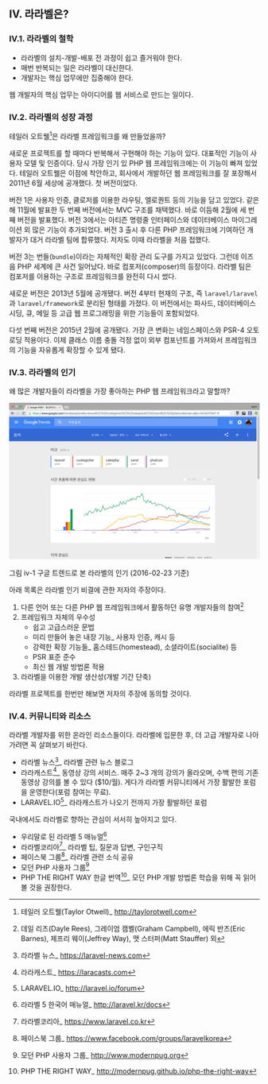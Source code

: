 
## IV. 라라벨은?

### IV.1. 라라벨의 철학

- 라라벨의 설치-개발-배포 전 과정이 쉽고 즐거워야 한다.
- 매번 반복되는 일은 라라벨이 대신한다.
- 개발자는 핵심 업무에만 집중해야 한다. 

웹 개발자의 핵심 업무는 아이디어를 웹 서비스로 만드는 일이다.

### IV.2. 라라벨의 성장 과정

테일러 오트웰[^i-7]은 라라벨 프레임워크를 왜 만들었을까? 

새로운 프로젝트를 할 때마다 반복해서 구현해야 하는 기능이 있다. 대표적인 기능이 사용자 모델 및 인증이다. 당시 가장 인기 있 PHP 웹 프레임워크에는 이 기능이 빠져 있었다. 테일러 오트웰은 이점에 착안하고, 회사에서 개발하던 웹 프레임워크를 잘 포장해서 2011년 6월 세상에 공개했다. 첫 버전이었다.

버전 1은 사용자 인증, 클로저를 이용한 라우팅, 엘로퀀트 등의 기능을 담고 있었다. 같은 해 11월에 발표한 두 번째 버전에서는 MVC 구조를 채택했다. 바로 이듬해 2월에 세 번째 버전을 발표했다. 버전 3에서는 아티즌 명령줄 인터페이스와 데이터베이스 마이그레이션 외 많은 기능이 추가되었다. 버전 3 출시 후 다른 PHP 프레임워크에 기여하던 개발자가 대거 라라벨 팀에 합류했다. 저자도 이때 라라벨을 처음 접했다.

버전 3는 번들(`bundle`)이라는 자체적인 확장 관리 도구를 가지고 있었다. 그런데 이즈음 PHP 세계에 큰 사건 일어났다. 바로 컴포저(composer)의 등장이다. 라라벨 팀은 컴포저를 이용하는 구조로 프레임워크를 완전히 다시 썼다. 

새로운 버전은 2013년 5월에 공개됐다. 버전 4부터 현재의 구조, 즉 `laravel/laravel`과 `laravel/framework`로 분리된 형태를 가졌다. 이 버전에서는 파사드, 데이터베이스 시딩, 큐, 메일 등 고급 웹 프로그래밍을 위한 기능들이 포함되었다.

다섯 번째 버전은 2015년 2월에 공개됐다. 가장 큰 변화는 네임스페이스와 PSR-4 오토로딩 적용이다. 이제 클래스 이름 충돌 걱정 없이 외부 컴포넌트를 가져와서 프레임워크의 기능을 자유롭게 확장할 수 있게 됐다.

### IV.3. 라라벨의 인기

왜 많은 개발자들이 라라벨을 가장 좋아하는 PHP 웹 프레임워크라고 말할까? 

![](images/iv-1.png)

그림 iv-1 구글 트렌드로 본 라라벨의 인기 (2016-02-23 기준)

아래 목록은 라라벨 인기 비결에 관한 저자의 주장이다. 

1.  다른 언어 또는 다른 PHP 웹 프레임워크에서 활동하던 유명 개발자들의 참여[^i-8] 
2.  프레임워크 자체의 우수성
    - 쉽고 고급스러운 문법
    - 미리 만들어 놓은 내장 기능_ 사용자 인증, 캐시 등
    - 강력한 확장 기능들_ 홈스테드(homestead), 소셜라이트(socialite) 등
    - PSR 표준 준수
    - 최신 웹 개발 방법론 적용
3. 라라벨을 이용한 개발 생산성(개발 기간 단축)

라라벨 프로젝트를 한번만 해보면 저자의 주장에 동의할 것이다.

### IV.4. 커뮤니티와 리소스

라라벨 개발자를 위한 온라인 리소스들이다. 라라벨에 입문한 후, 더 고급 개발자로 나아가려면 꼭 살펴보기 바란다.

- 라라벨 뉴스[^i-9]_ 라라벨 관련 뉴스 블로그
- 라라캐스트[^i-10]_ 동영상 강의 서비스. 매주 2~3 개의 강의가 올라오며, 수백 편의 기존 동영상 강의를 볼 수 있다 ($10/월). 게다가 라라벨 커뮤니티에서 가장 활발한 포럼을 운영한다(포럼 참여는 무료). 
- LARAVEL.IO[^i-11]_ 라라캐스트가 나오기 전까지 가장 활발하던 포럼

국내에서도 라라벨로 향하는 관심이 서서히 높아지고 있다.

- 우리말로 된 라라벨 5 매뉴얼[^i-12]
- 라라벨코리아[^i-13]_ 라라벨 팁, 질문과 답변, 구인구직
- 페이스북 그룹[^i-14]_ 라라벨 관련 소식 공유
- 모던 PHP 사용자 그룹[^i-15]
- PHP THE RIGHT WAY 한글 번역[^i-16]_ 모던 PHP 개발 방법론 학습을 위해 꼭 읽어볼 것을 권장한다.

[^i-7]: 테일러 오트웰(Taylor Otwell)_ http://taylorotwell.com

[^i-8]: 데일 리즈(Dayle Rees), 그레이엄 캠벨(Graham Campbell), 에릭 반즈(Eric Barnes), 제프리 웨이(Jeffrey Way), 맷 스터퍼(Matt Stauffer) 외

[^i-9]: 라라벨 뉴스_ https://laravel-news.com

[^i-10]: 라라캐스트_ https://laracasts.com

[^i-11]: LARAVEL.IO_ http://laravel.io/forum

[^i-12]: 라라벨 5 한국어 매뉴얼_ http://laravel.kr/docs

[^i-13]: 라라벨코리아_ https://www.laravel.co.kr

[^i-14]: 페이스북 그룹_ https://www.facebook.com/groups/laravelkorea

[^i-15]: 모던 PHP 사용자 그룹_ http://www.modernpug.org

[^i-16]: PHP THE RIGHT WAY_ http://modernpug.github.io/php-the-right-way
